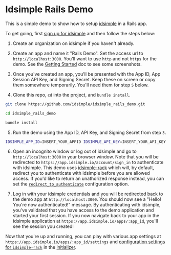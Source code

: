 # Idsimple Rails Demo

This is a simple demo to show how to setup [idsimple](https://idsimple.io) in a Rails app.

To get going, first [sign up for idsimple](https://app.idsimple.io/account/sign_up) and then follow the steps below:


1. Create an organization on idsimple if you haven't already.

2. Create an app and name it "Rails Demo". Set the access url to `http://localhost:3000`. You'll want to use `http` and not `https` for the demo. See the [Getting Started](https://idsimple.io/docs/getting-started) doc to see some screenshots.

3. Once you've created an app, you'll be presented with the App ID, App Session API Key, and Signing Secret. Keep these on screen or copy them somewhere temporarily. You'll need them for step `5` below.

4. Clone this repo, `cd` into the project, and `bundle install`.

```sh
git clone https://github.com/idsimple/idsimple_rails_demo.git

cd idsimple_rails_demo

bundle install
```

5. Run the demo using the App ID, API Key, and Signing Secret from step `3`.

```sh
IDSIMPLE_APP_ID=INSERT_YOUR_APPID IDSIMPLE_API_KEY=INSERT_YOUR_API_KEY IDSIMPLE_SIGNING_SECRET=INSERT_YOUR_SIGNING_SECRET bundle exec rails server
```

6. Open an incognito window or log out of idsimple and go to `http://localhost:3000` in your browser window. Note that you will be redirected to `https://app.idsimple.io/account/sign_in` to authenticate with idsimple. This demo uses [idsimple-rack](https://github.com/idsimple/idsimple-rack) which will, by default, redirect you to authenticate with idsimple before you are allowed access. If you'd like to return an unathorized response instead, you can set the [`redirect_to_authenticate`](https://github.com/idsimple/idsimple-rack#redirect_to_authenticate) configuration option.

7. Log in with your idsimple credentials and you will be redirected back to the demo app at `http://localhost:3000`. You should now see a "Hello! You're now authenticated!" message. By authenticating with idsimple, you've validated that you have access to the demo application and started your first session. If you now navigate back to your app in the idsimple application at `https://app.idsimple.io/apps/:app_id`, you'll see the session you created!

Now that you're up and running, you can play with various app settings at `https://app.idsimple.io/apps/:app_id/settings` and [configuration settings for `idsimple-rack`](https://github.com/idsimple/idsimple-rack#configuration) in the [initializer](https://github.com/idsimple/idsimple_rails_demo/blob/main/config/initializers/idsimple.rb).
